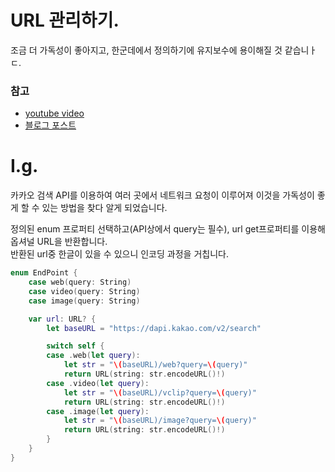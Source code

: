 # URL 관리하기. 

조금 더 가독성이 좋아지고, 한군데에서 정의하기에 유지보수에 용이해질 것 같습니ㅏㄷ. 

### 참고
- [youtube video](https://www.youtube.com/watch?v=2B4ROZHsaCs)
- [블로그 포스트](https://velog.io/@sookim-1/iOS-URL%EB%B0%8F-endpoint%EA%B4%80%EB%A6%AC%ED%95%98%EA%B8%B0)

# I.g.
카카오 검색 API를 이용하여 여러 곳에서 네트워크 요청이 이루어져 이것을 가독성이 좋게 할 수 있는 방법을 찾다 알게 되었습니다.  
  
정의된 enum 프로퍼티 선택하고(API상에서 query는 필수), url get프로퍼티를 이용해 옵셔널 URL을 반환합니다.  
반환된 url중 한글이 있을 수 있으니 인코딩 과정을 거칩니다.  

```swift
enum EndPoint {
    case web(query: String)
    case video(query: String)
    case image(query: String)

    var url: URL? {
        let baseURL = "https://dapi.kakao.com/v2/search"

        switch self {
        case .web(let query):
            let str = "\(baseURL)/web?query=\(query)"
            return URL(string: str.encodeURL()!)
        case .video(let query):
            let str = "\(baseURL)/vclip?query=\(query)"
            return URL(string: str.encodeURL()!)
        case .image(let query):
            let str = "\(baseURL)/image?query=\(query)"
            return URL(string: str.encodeURL()!)
        }
    }
}
```
